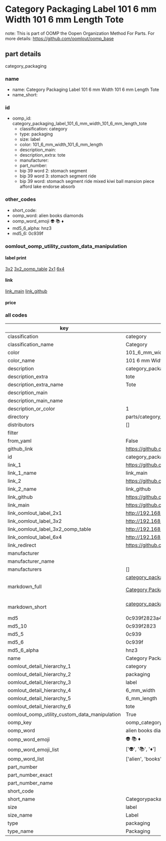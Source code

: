 # Category Packaging Label 101 6 mm Width 101 6 mm Length Tote  

note: This is part of OOMP the Oopen Organization Method For Parts. For more details: https://github.com/oomlout/oomp_base

##  part details
  



category_packaging



### name
* name: Category Packaging Label 101 6 mm Width 101 6 mm Length Tote
* name_short: 
### id
* oomp_id: category_packaging_label_101_6_mm_width_101_6_mm_length_tote
  * classification: category
  * type: packaging
  * size: label
  * color: 101_6_mm_width_101_6_mm_length
  * description_main: 
  * description_extra: tote
  * manufacturer: 
  * part_number: 
  * bip 39 word 2: stomach segment
  * bip 39 word 3: stomach segment ride
  * bip 39 word: stomach segment ride mixed kiwi ball mansion piece afford lake endorse absorb

### other_codes
* short_code: 
* oomp_word: alien books diamonds
* oomp_word_emoji :alien: :books: :diamonds:
* md5_6_alpha: hnz3
* md5_6: 0c939f






### oomlout_oomp_utility_custom_data_manipulation
#### label print
[3x2](http://192.168.1.245:1112/?label=oomp%20hnz3)
[3x2_oomp_table](http://192.168.1.108:1112/?label=oomp%20hnz3)
[2x1](http://192.168.1.242:1112/?label=oomp%20hnz3)
[6x4](http://192.168.1.55:1112/?label=oomp%20hnz3)    

#### link

[link_main](https://github.com/oomlout/oomlout_oomp_version_1_messy/tree/main/parts/category_packaging_label_101_6_mm_width_101_6_mm_length_tote) [link_github](https://github.com/oomlout/oomlout_oomp_version_1_messy/tree/main/parts/category_packaging_label_101_6_mm_width_101_6_mm_length_tote)                             

#### price







### all codes 
| key | value |  
| --- | --- |  
| classification | category |  
| classification_name | Category |  
| color | 101_6_mm_width_101_6_mm_length |  
| color_name | 101 6 mm Width 101 6 mm Length |  
| description | category_packaging |  
| description_extra | tote |  
| description_extra_name | Tote |  
| description_main |  |  
| description_main_name |  |  
| description_or_color | 1  |  
| directory | parts/category_packaging_label_101_6_mm_width_101_6_mm_length_tote |  
| distributors | [] |  
| filter |  |  
| from_yaml | False |  
| github_link | https://github.com/oomlout/oomlout_oomp_part_src/tree/main/parts/category_packaging_label_101_6_mm_width_101_6_mm_length_tote |  
| id | category_packaging_label_101_6_mm_width_101_6_mm_length_tote |  
| link_1 | https://github.com/oomlout/oomlout_oomp_version_1_messy/tree/main/parts/category_packaging_label_101_6_mm_width_101_6_mm_length_tote |  
| link_1_name | link_main |  
| link_2 | https://github.com/oomlout/oomlout_oomp_version_1_messy/tree/main/parts/category_packaging_label_101_6_mm_width_101_6_mm_length_tote |  
| link_2_name | link_github |  
| link_github | https://github.com/oomlout/oomlout_oomp_version_1_messy/tree/main/parts/category_packaging_label_101_6_mm_width_101_6_mm_length_tote |  
| link_main | https://github.com/oomlout/oomlout_oomp_version_1_messy/tree/main/parts/category_packaging_label_101_6_mm_width_101_6_mm_length_tote |  
| link_oomlout_label_2x1 | http://192.168.1.242:1112/?label=oomp%20hnz3 |  
| link_oomlout_label_3x2 | http://192.168.1.245:1112/?label=oomp%20hnz3 |  
| link_oomlout_label_3x2_oomp_table | http://192.168.1.108:1112/?label=oomp%20hnz3 |  
| link_oomlout_label_6x4 | http://192.168.1.55:1112/?label=oomp%20hnz3 |  
| link_redirect | https://github.com/oomlout/oomlout_oomp_version_1_messy/tree/main/parts/category_packaging_label_101_6_mm_width_101_6_mm_length_tote |  
| manufacturer |  |  
| manufacturer_name |  |  
| manufacturers | [] |  
| markdown_full | [category_packaging_label_101_6_mm_width_101_6_mm_length_tote](none)<br>[](none)<br>[Category Packaging Label 101 6 Mm Width 101 6 Mm Length Tote](none)<br><br> |  
| markdown_short | [category_packaging_label_101_6_mm_width_101_6_mm_length_tote](none)<br><br> |  
| md5 | 0c939f2823a470e847bdb8e372f0ceb1 |  
| md5_10 | 0c939f2823 |  
| md5_5 | 0c939 |  
| md5_6 | 0c939f |  
| md5_6_alpha | hnz3 |  
| name | Category Packaging Label 101 6 mm Width 101 6 mm Length Tote |  
| oomlout_detail_hierarchy_1 | category |  
| oomlout_detail_hierarchy_2 | packaging |  
| oomlout_detail_hierarchy_3 | label |  
| oomlout_detail_hierarchy_4 | 6_mm_width |  
| oomlout_detail_hierarchy_5 | 6_mm_length |  
| oomlout_detail_hierarchy_6 | tote |  
| oomlout_oomp_utility_custom_data_manipulation | True |  
| oomp_key | oomp_category_packaging_label_101_6_mm_width_101_6_mm_length_tote |  
| oomp_word | alien books diamonds |  
| oomp_word_emoji | :alien: :books: :diamonds: |  
| oomp_word_emoji_list | [':alien:', ':books:', ':diamonds:'] |  
| oomp_word_list | ['alien', 'books', 'diamonds'] |  
| part_number |  |  
| part_number_exact |  |  
| part_number_name |  |  
| short_code |  |  
| short_name | Categorypackaging |  
| size | label |  
| size_name | Label |  
| type | packaging |  
| type_name | Packaging |  
